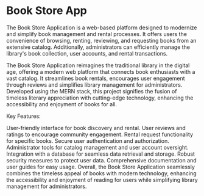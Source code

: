 # Book Store App
 
The Book Store Application is a web-based platform designed to modernize and simplify book management and rental processes. It offers users the convenience of browsing, renting, reviewing, and requesting books from an extensive catalog. Additionally, administrators can efficiently manage the library's book collection, user accounts, and rental transactions.

The Book Store Application reimagines the traditional library in the digital age, offering a modern web platform that connects book enthusiasts with a vast catalog. It streamlines book rentals, encourages user engagement through reviews and simplifies library management for administrators. Developed using the MERN stack, this project signifies the fusion of timeless literary appreciation with cutting-edge technology, enhancing the accessibility and enjoyment of books for all.

Key Features:

User-friendly interface for book discovery and rental.
User reviews and ratings to encourage community engagement.
Rental request functionality for specific books.
Secure user authentication and authorization.
Administrator tools for catalog management and user account oversight.
Integration with a database for seamless data retrieval and storage.
Robust security measures to protect user data.
Comprehensive documentation and user guides for easy usage.
Overall, the Book Store Application seamlessly combines the timeless appeal of books with modern technology, enhancing the accessibility and enjoyment of reading for users while simplifying library management for administrators.